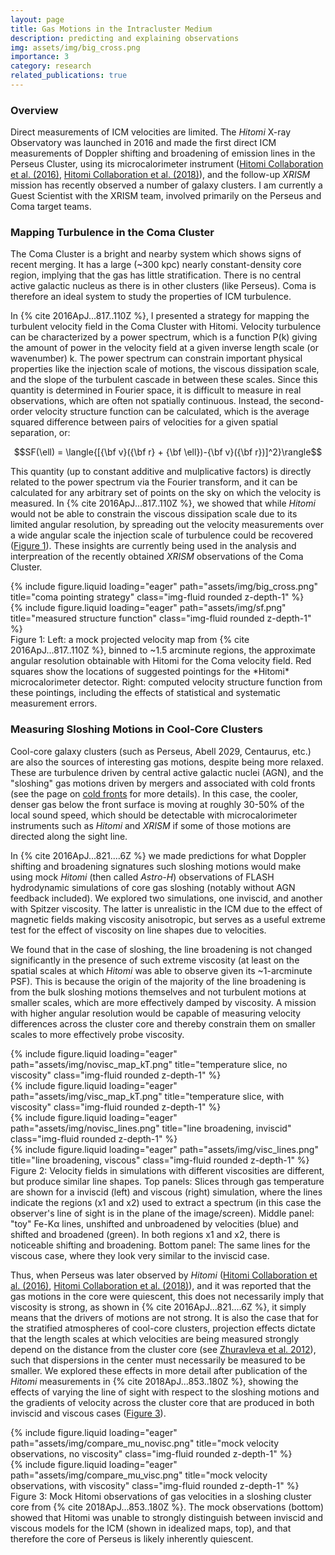 ```yaml
---
layout: page
title: Gas Motions in the Intracluster Medium
description: predicting and explaining observations
img: assets/img/big_cross.png
importance: 3
category: research
related_publications: true
---
```


### Overview

Direct measurements of ICM velocities are limited. The *Hitomi* X-ray Observatory was launched in 2016 and made the
first direct ICM measurements of Doppler shifting and broadening of emission lines in the Perseus Cluster, using its
microcalorimeter instrument ([Hitomi Collaboration et al.
(2016)](https://ui.adsabs.harvard.edu/abs/2016Natur.535..117H/abstract), [Hitomi Collaboration et al.
(2018)](https://ui.adsabs.harvard.edu/abs/2018PASJ...70....9H/abstract)), and the follow-up *XRISM* mission has recently
observed a number of galaxy clusters. I am currently a Guest Scientist with the XRISM team, involved primarily on the
Perseus and Coma target teams. 

### Mapping Turbulence in the Coma Cluster

The Coma Cluster is a bright and nearby system which shows signs of recent merging. It has a large (~300 kpc) nearly constant-density core region, implying that the gas has little stratification. There is no central active galactic nucleus as there is in other clusters (like Perseus). Coma is therefore an ideal system to study the properties of ICM turbulence.

In {% cite 2016ApJ...817..110Z %}, I presented a strategy for mapping the turbulent velocity field in the Coma Cluster with Hitomi. Velocity turbulence can be characterized by a power spectrum, which is a function P(k) giving the amount of power in the velocity field at a given inverse length scale (or wavenumber) k. The power spectrum can constrain important physical properties like the injection scale of motions, the viscous dissipation scale, and the slope of the turbulent cascade in between these scales. Since this quantity is determined in Fourier space, it is difficult to measure in real observations, which are often not spatially continuous. Instead, the second-order velocity structure function can be calculated, which is the average squared difference between pairs of velocities for a given spatial separation, or:

$$SF(\ell) = \langle{[{\bf v}({\bf r} + {\bf \ell})-{\bf v}({\bf r})]^2}\rangle$$

This quantity (up to constant additive and mulplicative factors) is directly related to the power spectrum via the Fourier transform, and it can be calculated for any arbitrary set of points on the sky on which the velocity is measured. In {% cite 2016ApJ...817..110Z %}, we showed that while *Hitomi* would not be able to constrain the viscous dissipation scale due to its limited angular resolution, by spreading out the velocity measurements over a wide angular scale the injection scale of turbulence 
could be recovered ([Figure 1](#figure1)). These insights are currently being used in the analysis and interpreation of the recently obtained *XRISM* observations of the Coma Cluster. 

<div id="figure1" class="row">
    <div class="col-sm mt-2 mt-md-0">
        {% include figure.liquid loading="eager" path="assets/img/big_cross.png" title="coma pointing strategy" class="img-fluid rounded z-depth-1" %}
    </div>
    <div class="col-sm mt-2 mt-md-0">
        {% include figure.liquid loading="eager" path="assets/img/sf.png" title="measured structure function" class="img-fluid rounded z-depth-1" %}
    </div>
</div>
<div class="caption">
    Figure 1: Left: a mock projected velocity map from {% cite 2016ApJ...817..110Z %}, binned to ~1.5 arcminute regions, the approximate angular resolution obtainable with Hitomi for the Coma velocity field. Red squares show the locations of suggested pointings for the *Hitomi* microcalorimeter detector. Right: computed velocity structure function from these pointings, including the effects of statistical and systematic measurement errors. 
</div>

### Measuring Sloshing Motions in Cool-Core Clusters

Cool-core galaxy clusters (such as Perseus, Abell 2029, Centaurus, etc.) are also the sources of interesting gas motions, despite being more relaxed. These are turbulence driven by central active galactic nuclei (AGN), and the "sloshing" gas motions driven by mergers and associated with cold fronts (see the page on [cold fronts](/projects/cold_fronts) for more details). In this case, the cooler, denser gas below the front surface is moving at roughly 30-50% of the local sound speed, which should be detectable with microcalorimeter instruments such as *Hitomi* and *XRISM* if some of those motions are directed along the sight line. 

In {% cite 2016ApJ...821....6Z %} we made predictions for what Doppler shifting and broadening signatures such sloshing motions would make using mock *Hitomi* (then called *Astro-H*) observations of FLASH hydrodynamic simulations of core gas sloshing (notably without AGN feedback included). We explored two simulations, one inviscid, and another with Spitzer viscosity. The latter is unrealistic in the ICM due to the effect of magnetic fields making viscosity anisotropic, but serves as a useful extreme test for the effect of viscosity on line shapes due to velocities.

We found that in the case of sloshing, the line broadening is not changed significantly in the presence of such extreme viscosity (at least on the spatial scales at which *Hitomi* was able to observe given its ~1-arcminute PSF). This is because the origin of the majority of the line broadening is from the bulk sloshing motions themselves and not turbulent motions at smaller scales, which are more effectively damped by viscosity. A mission with higher angular resolution would be capable of measuring velocity differences across the cluster core and thereby constrain them on smaller scales to more effectively probe viscosity. 

<div id="figure2" class="row">
    <div class="col-sm mt-2 mt-md-0">
        {% include figure.liquid loading="eager" path="assets/img/novisc_map_kT.png" title="temperature slice, no viscosity" class="img-fluid rounded z-depth-1" %}
    </div>
    <div class="col-sm mt-2 mt-md-0">
        {% include figure.liquid loading="eager" path="assets/img/visc_map_kT.png" title="temperature slice, with viscosity" class="img-fluid rounded z-depth-1" %}
    </div>
</div>
<div class="row">
    <div class="col-sm mt-2 mt-md-0">
        {% include figure.liquid loading="eager" path="assets/img/novisc_lines.png" title="line broadening, inviscid" class="img-fluid rounded z-depth-1" %}
    </div>
</div>
<div class="row">
    <div class="col-sm mt-2 mt-md-0">
        {% include figure.liquid loading="eager" path="assets/img/visc_lines.png" title="line broadening, viscous" class="img-fluid rounded z-depth-1" %}
    </div>
</div>
<div class="caption">
    Figure 2: Velocity fields in simulations with different viscosities are different, but produce similar line shapes. Top panels: Slices through gas temperature are shown for a inviscid (left) and viscous (right) simulation, where the lines indicate the regions (x1 and x2) used to extract a spectrum (in this case the observer's line of sight is in the plane of the image/screen). Middle panel: "toy" Fe-Kα lines, unshifted and unbroadened by velocities (blue) and shifted and broadened (green). In both regions x1 and x2, there is noticeable shifting and broadening. Bottom panel: The same lines for the viscous case, where they look very similar to the inviscid case. 
</div>

Thus, when Perseus was later observed by *Hitomi* ([Hitomi Collaboration et al.
(2016)](https://ui.adsabs.harvard.edu/abs/2016Natur.535..117H/abstract), [Hitomi Collaboration et al.
(2018)](https://ui.adsabs.harvard.edu/abs/2018PASJ...70....9H/abstract)), and it was reported that the gas motions in the core were quiescent, this does not necessarily imply that viscosity is strong, as shown in {% cite 2016ApJ...821....6Z %}, it simply means that the drivers of motions are not strong. It is also the case that for the stratified atmospheres of cool-core clusters, projection effects dictate that the length scales at which velocities are being measured strongly depend on the distance from the cluster core (see [Zhuravleva et al. 2012](https://ui.adsabs.harvard.edu/abs/2012MNRAS.422.2712Z/abstract)), such that dispersions in the center must necessarily be measured to be smaller. We explored these effects in more detail after publication of the *Hitomi* measurements in {% cite 2018ApJ...853..180Z %}, showing the effects of varying the line of sight with respect to the sloshing motions and the gradients of velocity across the cluster core that are produced in both inviscid and viscous cases ([Figure 3](#figure3)).

<div id="figure3" class="row">
    <div class="col-sm mt-2 mt-md-0">
        {% include figure.liquid loading="eager" path="assets/img/compare_mu_novisc.png" title="mock velocity observations, no viscosity" class="img-fluid rounded z-depth-1" %}
    </div>
    <div class="col-sm mt-2 mt-md-0">
        {% include figure.liquid loading="eager" path="assets/img/compare_mu_visc.png" title="mock velocity observations, with viscosity" class="img-fluid rounded z-depth-1" %}
    </div>
</div>
<div class="caption">
    Figure 3: Mock Hitomi observations of gas velocities in a sloshing cluster core from {% cite 2018ApJ...853..180Z %}. The mock observations (bottom) showed that Hitomi was unable to strongly distinguish between inviscid and viscous models for the ICM (shown in idealized maps, top), and that therefore the core of Perseus is likely inherently quiescent.
</div>
